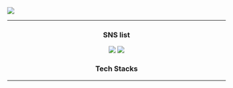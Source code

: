 <img src="https://capsule-render.vercel.app/api?type=Cylinder&color=timeGradient&height=100&section=header&text=Hello%20in this shabby place&fontSize=40&animation=twinkling" />
<br>
<hr>
<h3 align="center">SNS list</h3>
<p align="center" href="(https://www.instagram.com/h_r0k_/)" target="_blank"><img src="https://img.shields.io/badge/Instagram-E4405F?style=flat-square&logo=Instagram&logoColor=white"/>
<a href="(https://www.facebook.com/profile.php?id=100007840090314)" target="_blank"><img src="https://img.shields.io/badge/Facebook-1877F2?style=flat-square&logo=Facebook&logoColor=white"/></a>
<h3 align="center"> Tech Stacks</h3>
<hr>
